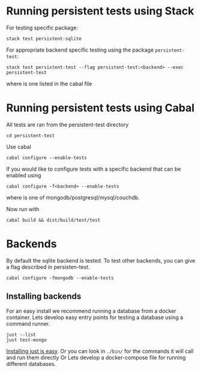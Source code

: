 # Running persistent tests using Stack

For testing specific package:

    stack test persistent-sqlite

For appropriate backend specific testing using the package `persistent-test`:

    stack test persistent-test --flag persistent-test:<backend> --exec persistent-test

where <backend> is one listed in the cabal file

# Running persistent tests using Cabal

All tests are ran from the persistent-test directory

    cd persistent-test

Use cabal

    cabal configure --enable-tests

If you would like to configure tests with a specific backend that can be enabled
using

    cabal configure -f<backend> --enable-tests

where <backend> is one of mongodb/postgresql/mysql/couchdb.

Now run with

    cabal build && dist/build/test/test


# Backends

By default the sqlite backend is tested.
To test other backends, you can give a flag described in persisten-test.

    cabal configure -fmongodb --enable-tests


## Installing backends

For an easy install we recommend running a database from a docker container.
Lets develop easy entry points for testing a database using a command runner.

    just --list
    just test-mongo

[Installing just is easy](https://github.com/casey/just/releases).
Or you can look in `./bin/` for the commands it will call and run them directly
Or
Lets develop a docker-compose file for running different databases.
